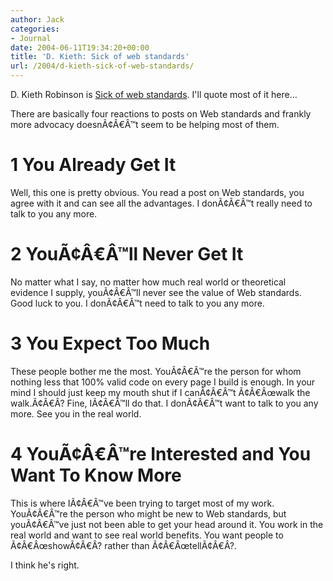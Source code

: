 ```yaml
---
author: Jack
categories:
- Journal
date: 2004-06-11T19:34:20+00:00
title: 'D. Kieth: Sick of web standards'
url: /2004/d-kieth-sick-of-web-standards/
---
```


D. Kieth Robinson is [Sick of web standards][1]. I'll quote most of it here&#8230;

There are basically four reactions to posts on Web standards and frankly more advocacy doesn&#195;&#162;&#194;&#8364;&#194;&#8482;t seem to be helping most of them.

# 1 You Already Get It

Well, this one is pretty obvious. You read a post on Web standards, you agree with it and can see all the advantages. I don&#195;&#162;&#194;&#8364;&#194;&#8482;t really need to talk to you any more.

# 2 You&#195;&#162;&#194;&#8364;&#194;&#8482;ll Never Get It

No matter what I say, no matter how much real world or theoretical evidence I supply, you&#195;&#162;&#194;&#8364;&#194;&#8482;ll never see the value of Web standards. Good luck to you. I don&#195;&#162;&#194;&#8364;&#194;&#8482;t need to talk to you any more.

# 3 You Expect Too Much

These people bother me the most. You&#195;&#162;&#194;&#8364;&#194;&#8482;re the person for whom nothing less that 100% valid code on every page I build is enough. In your mind I should just keep my mouth shut if I can&#195;&#162;&#194;&#8364;&#194;&#8482;t &#195;&#162;&#194;&#8364;&#194;&#339;walk the walk.&#195;&#162;&#194;&#8364;&#194;? Fine, I&#195;&#162;&#194;&#8364;&#194;&#8482;ll do that. I don&#195;&#162;&#194;&#8364;&#194;&#8482;t want to talk to you any more. See you in the real world.

# 4 You&#195;&#162;&#194;&#8364;&#194;&#8482;re Interested and You Want To Know More

This is where I&#195;&#162;&#194;&#8364;&#194;&#8482;ve been trying to target most of my work. You&#195;&#162;&#194;&#8364;&#194;&#8482;re the person who might be new to Web standards, but you&#195;&#162;&#194;&#8364;&#194;&#8482;ve just not been able to get your head around it. You work in the real world and want to see real world benefits. You want people to &#195;&#162;&#194;&#8364;&#194;&#339;show&#195;&#162;&#194;&#8364;&#194;? rather than &#195;&#162;&#194;&#8364;&#194;&#339;tell&#195;&#162;&#194;&#8364;&#194;?.

I think he's right.

 [1]: http://www.7nights.com/asterisk/archives/sick_of_web_standards.php
